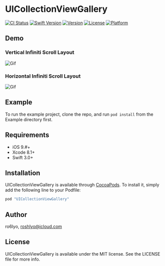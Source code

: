 # UICollectionViewGallery

[![CI Status](http://img.shields.io/travis/ro6lyo/UICollectionViewGallery.svg?style=flat)](https://travis-ci.org/ro6lyo/UICollectionViewGallery)
[![Swift Version](https://img.shields.io/badge/Swift-3.0.x-orange.svg)]()
[![Version](https://img.shields.io/cocoapods/v/UICollectionViewGallery.svg?style=flat)](http://cocoapods.org/pods/UICollectionViewGallery)
[![License](https://img.shields.io/cocoapods/l/UICollectionViewGallery.svg?style=flat)](http://cocoapods.org/pods/UICollectionViewGallery)
[![Platform](https://img.shields.io/cocoapods/p/UICollectionViewGallery.svg?style=flat)](http://cocoapods.org/pods/UICollectionViewGallery)
## Demo
### Vertical Infiniti Scroll Layout
![Gif](https://www.dropbox.com/s/yqwdp9ubynz2zpd/scrollVertical.gif?dl=0)

### Horizontal Infiniti Scroll Layout
![Gif](https://www.dropbox.com/s/lmr67p0vw1bkhq6/scrollHorizontal.gif?dl=0)

## Example

To run the example project, clone the repo, and run `pod install` from the Example directory first.

## Requirements
- iOS 9.#+ 
- Xcode 8.1+
- Swift 3.0+

## Installation

UICollectionViewGallery is available through [CocoaPods](http://cocoapods.org). To install
it, simply add the following line to your Podfile:

```ruby
pod "UICollectionViewGallery"
```

## Author

ro6lyo, roshlyo@icloud.com

## License

UICollectionViewGallery is available under the MIT license. See the LICENSE file for more info.
